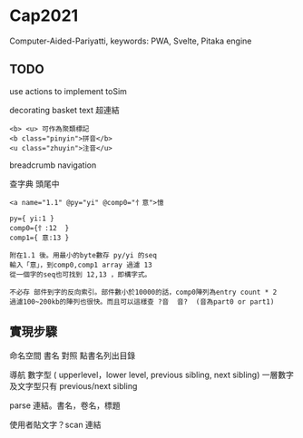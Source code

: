 # Cap2021
Computer-Aided-Pariyatti, keywords: PWA, Svelte, Pitaka engine

## TODO
   use actions to implement toSim

   decorating basket text
   超連結 
    
    <b> <u> 可作為聚類標記
    <b class="pinyin">拼音</b>
    <u class="zhuyin">注音</u>

   breadcrumb navigation

   查字典 頭尾中

    <a name="1.1" @py="yi" @comp0="忄意">憶

    py={ yi:1 }
    comp0={忄:12  }
    comp1={ 意:13 }

    附在1.1 後。用最小的byte數存 py/yi 的seq
    輸入「意」，到comp0,comp1 array 過濾 13
    從一個字的seq也可找到 12,13 ，即構字式。

    不必存 部件到字的反向索引。部件數小於10000的話，comp0陣列為entry count * 2 
    過濾100~200kb的陣列也很快。而且可以這樣查 ?音  音?  (音為part0 or part1)

## 實現步驟



命名空間 書名 對照
點書名列出目錄

導航
    數字型 ( upperlevel，lower level, previous sibling, next sibling)
    一層數字及文字型只有 previous/next sibling

parse 連結。書名，卷名，標題

使用者貼文字？scan 連結

